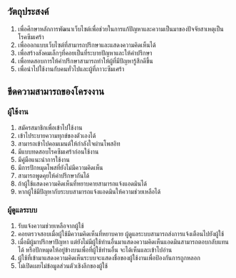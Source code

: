 ## วัตถุประสงค์
1. เพื่อศึกษาหลักการพัฒนาเว็บไซต์เพื่อช่วยในการแก้ปัญหาและความเป็นมาของปัจจัยสาเหตุเป็นโรคซึมเศร้า	
2. เพื่อออกแบบเว็บไซต์ที่สามารถปรึกษาและแสดงความคิดเห็นได้	
3. เพื่อสร้างสังคมเล็กๆที่คอยเป็นที่ระบายปัญหาและให้คำปรึกษา
4. เพื่อทดสอบการให้คำปรึกษาสามารถทำให้ผู้ที่มีปัญหารู้สึกดีขึ้น
5. เพื่อนำไปใช้งานกับคนทั่วไปและผู้ที่ภาวะซึมเศร้า	

## ขีดความสามารถของโครงงาน

### ผู้ใช้งาน
1. สมัครสมาชิกเพื่อเข้าไปใช้งาน	
2. เข้าไประบายความทุกข์ของตัวเองได้	
3. สามารถเข้าไปคอมเมนต์ให้กำลังใจผ่านโพสอิท	
4. มีแบบทดสอบโรคซึมเศร้าก่อนใช้งาน	
5. มีคู่มือแนะนำการใช้งาน
6. มีการปักหมุดโพสที่ยังไม่มีความคิดเห็น
7. สามารถพูดคุยให้คำปรึกษากันได้
8. ถ้าผู้ใช้แสดงความคิดเห็นที่หยาบคายสามารถแจ้งแอดมินได้
9. หากผู้ใช้มีปัญหากับระบบสามารถแจ้งแอดมินให้ความช่วยเหลือได้

### ผู้ดูแลระบบ
1. รับแจ้งความช่วยเหลือจากผู้ใช้
2. คอยตรวจสอบเมื่อผู้ใช้มีความคิดเห็นที่หยาบคาย ผู้ดูแลระบบสามารถส่งการแจ้งเตือนไปยังผู้ใช้
3. เมื่อมีผู้มาปรึกษาปัญหา แต่ยังไม่มีผู้ใช้ท่านอื่นมาแสดงความคิดเห็นแอดมินสามารถตอบกลับแทนได้    หรือปักหมุดให้อยู่ข้างบนเพื่อที่ผู้ใช้ท่านอื่น จะได้เห็นและเข้าไปอ่าน
4. ผู้ใช้ที่เข้ามาแสดงความคิดเห็นระบบจะแสดงชื่อของผู้ใช้งานเพื่อป้องกันการถูกหลอก
5. ไม่เปิดเผยไม่ข้อมูลส่วนตัวเชิงลึกของผู้ใช้
